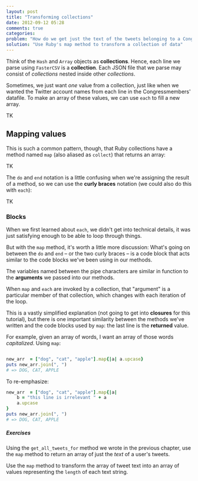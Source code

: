 ```yaml
---
layout: post
title: "Transforming collections"
date: 2012-09-12 05:28
comments: true
categories: 
problem: "How do we get just the text of the tweets belonging to a Congressmember? Or an array of the length of tweets?"
solution: "Use Ruby's map method to transform a collection of data"
---
```


Think of the `Hash` and `Array` objects as **collections**. Hence, each line we parse using `FasterCSV` is a **collection**. Each JSON file that we parse may consist of *collections* nested inside other *collections*.

Sometimes, we just want *one* value from a collection, just like when we wanted the Twitter account names from each line in the Congressmembers' datafile. To make an array of these values, we can use `each` to fill a new array.

TK

## Mapping values

This is such a common pattern, though, that Ruby collections have a method named `map` (also aliased as `collect`) that returns an array:

TK




The `do` and `end` notation is a little confusing when we're assigning the result of a method, so we can use the **curly braces** notation (we could also do this with `each`):

TK


### Blocks

When we first learned about `each`, we didn't get into technical details, it was just satisfying enough to be able to loop through things.

But with the `map` method, it's worth a little more discussion: What's going on between the `do` and `end` &ndash; or the two curly braces &ndash; is a code block that acts similar to the code blocks we've been using in our methods.

The variables named between the pipe characters are similar in function to the **arguments** we passed into our methods.

When `map` and `each` are invoked by a collection, that "argument" is a particular member of that collection, which changes with each iteration of the loop.

This is a vastly simplified explanation (not going to get into **closures** for this tutorial), but there is one important similarity between the methods we've written and the code blocks used by `map`: the last line is the **returned** value.

For example, given an array of words, I want an array of those words *capitalized*. Using `map`:

``` ruby

new_arr  = ["dog", "cat", "apple"].map{|a| a.upcase}
puts new_arr.join(", ")
# => DOG, CAT, APPLE

```

To re-emphasize:

``` ruby
new_arr  = ["dog", "cat", "apple"].map{|a| 
	b = "this line is irrelevant " + a
	a.upcase
}
puts new_arr.join(", ")
# => DOG, CAT, APPLE
```


##### Exercises


Using the `get_all_tweets_for` method we wrote in the previous chapter, use the `map` method to return an array of just the *text* of a user's tweets.

Use the `map` method to transform the array of tweet text into an array of values representing the `length` of each text string.









